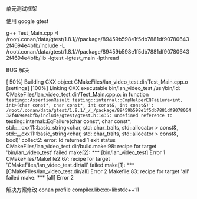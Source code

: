 单元测试框架

使用 google gtest


g++ Test_Main.cpp -I /root/.conan/data/gtest/1.8.1/_/_/package/89459b598e1f5db7881df907806432f4694e4bfb/include -L /root/.conan/data/gtest/1.8.1/_/_/package/89459b598e1f5db7881df907806432f4694e4bfb/lib -lgtest  -lgtest_main  -lpthread


BUG 解决

[ 50%] Building CXX object CMakeFiles/lan_video_test.dir/Test_Main.cpp.o
[settings]
[100%] Linking CXX executable bin/lan_video_test
/usr/bin/ld: CMakeFiles/lan_video_test.dir/Test_Main.cpp.o: in function `testing::AssertionResult testing::internal::CmpHelperEQFailure<int, int>(char const*, char const*, int const&, int const&)':
/root/.conan/data/gtest/1.8.1/_/_/package/89459b598e1f5db7881df907806432f4694e4bfb/include/gtest/gtest.h:1435: undefined reference to `testing::internal::EqFailure(char const*, char const*, std::__cxx11::basic_string<char, std::char_traits<char>, std::allocator<char> > const&, std::__cxx11::basic_string<char, std::char_traits<char>, std::allocator<char> > const&, bool)'
collect2: error: ld returned 1 exit status
CMakeFiles/lan_video_test.dir/build.make:98: recipe for target 'bin/lan_video_test' failed
make[2]: *** [bin/lan_video_test] Error 1
CMakeFiles/Makefile2:67: recipe for target 'CMakeFiles/lan_video_test.dir/all' failed
make[1]: *** [CMakeFiles/lan_video_test.dir/all] Error 2
Makefile:83: recipe for target 'all' failed
make: *** [all] Error 2

解决方案修改 conan profile
compiler.libcxx=libstdc++11